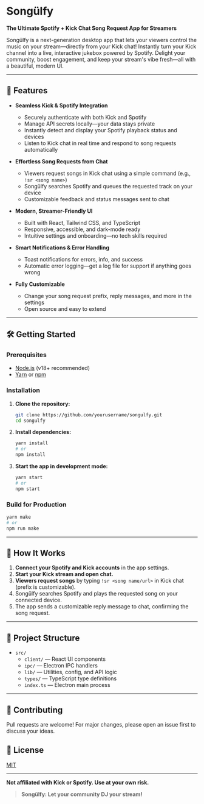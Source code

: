 # Songülfy

**The Ultimate Spotify + Kick Chat Song Request App for Streamers**

Songülfy is a next-generation desktop app that lets your viewers control the music on your stream—directly from your Kick chat! Instantly turn your Kick channel into a live, interactive jukebox powered by Spotify. Delight your community, boost engagement, and keep your stream's vibe fresh—all with a beautiful, modern UI.

---

## 🚀 Features

-   **Seamless Kick & Spotify Integration**

    -   Securely authenticate with both Kick and Spotify
    -   Manage API secrets locally—your data stays private
    -   Instantly detect and display your Spotify playback status and devices
    -   Listen to Kick chat in real time and respond to song requests automatically

-   **Effortless Song Requests from Chat**

    -   Viewers request songs in Kick chat using a simple command (e.g., `!sr <song name>`)
    -   Songülfy searches Spotify and queues the requested track on your device
    -   Customizable feedback and status messages sent to chat

-   **Modern, Streamer-Friendly UI**

    -   Built with React, Tailwind CSS, and TypeScript
    -   Responsive, accessible, and dark-mode ready
    -   Intuitive settings and onboarding—no tech skills required

-   **Smart Notifications & Error Handling**

    -   Toast notifications for errors, info, and success
    -   Automatic error logging—get a log file for support if anything goes wrong

-   **Fully Customizable**
    -   Change your song request prefix, reply messages, and more in the settings
    -   Open source and easy to extend

---

## 🛠️ Getting Started

### Prerequisites

-   [Node.js](https://nodejs.org/) (v18+ recommended)
-   [Yarn](https://yarnpkg.com/) or [npm](https://www.npmjs.com/)

### Installation

1. **Clone the repository:**
    ```sh
    git clone https://github.com/yourusername/songulfy.git
    cd songulfy
    ```
2. **Install dependencies:**
    ```sh
    yarn install
    # or
    npm install
    ```
3. **Start the app in development mode:**
    ```sh
    yarn start
    # or
    npm start
    ```

### Build for Production

```sh
yarn make
# or
npm run make
```

---

## 🎤 How It Works

1. **Connect your Spotify and Kick accounts** in the app settings.
2. **Start your Kick stream and open chat.**
3. **Viewers request songs** by typing `!sr <song name/url>` in Kick chat (prefix is customizable).
4. Songülfy searches Spotify and plays the requested song on your connected device.
5. The app sends a customizable reply message to chat, confirming the song request.

---

## 📁 Project Structure

-   `src/`
    -   `client/` — React UI components
    -   `ipc/` — Electron IPC handlers
    -   `lib/` — Utilities, config, and API logic
    -   `types/` — TypeScript type definitions
    -   `index.ts` — Electron main process

---

## 🤝 Contributing

Pull requests are welcome! For major changes, please open an issue first to discuss your ideas.

## 📄 License

[MIT](LICENSE)

---

**Not affiliated with Kick or Spotify. Use at your own risk.**

> **Songülfy: Let your community DJ your stream!**
